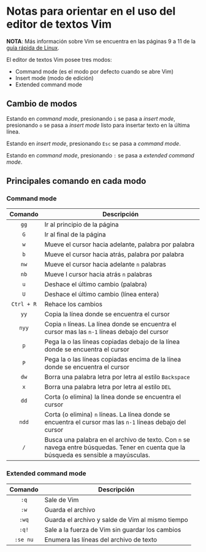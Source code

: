 # Notas para orientar en el uso del editor de textos Vim

**NOTA**: Más información sobre Vim se encuentra en las páginas 9 a 11 de la [guía rápida de Linux](https://github.com/grobiglio/DevOps/blob/main/Linux%2BQuickstart%2BV5.pdf).

El editor de textos Vim posee tres modos:
- Command mode (es el modo por defecto cuando se abre Vim)
- Insert mode (modo de edición)
- Extended command mode

## Cambio de modos

Estando en *command mode*, presionando `i` se pasa a *insert mode*, presionando `o` se pasa a *insert mode* listo para insertar texto en la última línea.

Estando en *insert mode*, presionando `Esc` se pasa a *command mode*.

Estando en *command mode*, presionando `:` se pasa a *extended command mode*.

## Principales comando en cada modo

### Command mode

|Comando|Descripción|
|:-----:|-----------|
|`gg`|Ir al principio de la página|
|`G`|Ir al final de la página|
|`w`|Mueve el cursor hacia adelante, palabra por palabra|
|`b`|Mueve el cursor hacia atrás, palabra por palabra|
|`nw`|Mueve el cursor hacia adelante `n` palabras|
|`nb`|Mueve l cursor hacia atrás `n` palabras|
|`u`|Deshace el último cambio (palabra)|
|`U`|Deshace el último cambio (línea entera)|
|`Ctrl + R`|Rehace los cambios|
|`yy`|Copia la línea donde se encuentra el cursor|
|`nyy`|Copia `n` líneas. La línea donde se encuentra el cursor mas las `n-1` líneas debajo del cursor|
|`p`|Pega la o las líneas copiadas debajo de la línea donde se encuentra el cursor|
|`P`|Pega la o las líneas copiadas encima de la línea donde se encuentra el cursor|
|`dw`|Borra una palabra letra por letra al estilo `Backspace`|
|`x`|Borra una palabra letra por letra al estilo `DEL`|
|`dd`|Corta (o elimina) la línea donde se encuentra el cursor|
|`ndd`|Corta (o elimina) `n` líneas. La línea donde se encuentra el cursor mas las `n-1` líneas debajo del cursor|
|`/`|Busca una palabra en el archivo de texto. Con `n` se navega entre búsquedas. Tener en cuenta que la búsqueda es sensible a mayúsculas.|

### Extended command mode

|Comando|Descripción|
|:-----:|-----------|
|`:q`|Sale de Vim|
|`:w`|Guarda el archivo|
|`:wq`|Guarda el archivo y salde de Vim al mismo tiempo|
|`:q!`|Sale a la fuerza de Vim sin guardar los cambios|
|`:se nu`|Enumera las líneas del archivo de texto|